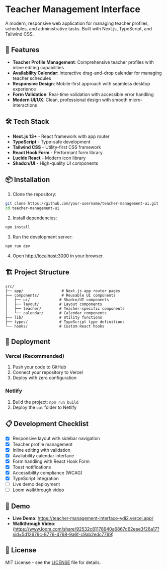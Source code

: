 # Teacher Management Interface

A modern, responsive web application for managing teacher profiles, schedules, and administrative tasks. Built with Next.js, TypeScript, and Tailwind CSS.

## 🚀 Features

- **Teacher Profile Management**: Comprehensive teacher profiles with inline editing capabilities
- **Availability Calendar**: Interactive drag-and-drop calendar for managing teacher schedules
- **Responsive Design**: Mobile-first approach with seamless desktop experience
- **Form Validation**: Real-time validation with accessible error handling
- **Modern UI/UX**: Clean, professional design with smooth micro-interactions

## 🛠️ Tech Stack

- **Next.js 13+** - React framework with app router
- **TypeScript** - Type-safe development
- **Tailwind CSS** - Utility-first CSS framework
- **React Hook Form** - Performant form library
- **Lucide React** - Modern icon library
- **Shadcn/UI** - High-quality UI components

## 📦 Installation

1. Clone the repository:
```bash
git clone https://github.com/your-username/teacher-management-ui.git
cd teacher-management-ui
```

2. Install dependencies:
```bash
npm install
```

3. Run the development server:
```bash
npm run dev
```

4. Open [http://localhost:3000](http://localhost:3000) in your browser.

## 🏗️ Project Structure

```
src/
├── app/                 # Next.js app router pages
├── components/          # Reusable UI components
│   ├── ui/             # Shadcn/UI components
│   ├── layout/         # Layout components
│   ├── teacher/        # Teacher-specific components
│   └── calendar/       # Calendar components
├── lib/                # Utility functions
├── types/              # TypeScript type definitions
└── hooks/              # Custom React hooks
```

## 🚀 Deployment

### Vercel (Recommended)
1. Push your code to GitHub
2. Connect your repository to Vercel
3. Deploy with zero configuration

### Netlify
1. Build the project: `npm run build`
2. Deploy the `out` folder to Netlify

## 📋 Development Checklist

- [x] Responsive layout with sidebar navigation
- [x] Teacher profile management
- [x] Inline editing with validation
- [x] Availability calendar interface
- [x] Form handling with React Hook Form
- [x] Toast notifications
- [x] Accessibility compliance (WCAG)
- [x] TypeScript integration
- [ ] Live demo deployment
- [ ] Loom walkthrough video

## 🎥 Demo

- **Live Demo**: https://teacher-management-interface-ydi2.vercel.app/
- **Walkthrough Video**: (https://www.loom.com/share/92532c81178940a6867d62eee3f26a17?sid=5d12679c-8776-4768-9a6f-c9ab2edc7799)

## 📝 License

MIT License - see the [LICENSE](LICENSE) file for details.
